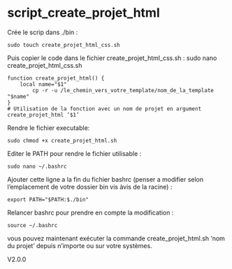 # script_create_projet_html

Crée le scrip dans ./bin :

	sudo touch create_projet_html_css.sh 

Puis copier le code dans le fichier create_projet_html_css.sh :
	sudo nano  create_projet_html_css.sh 

	function create_projet_html() {
   		local name="$1"  
    		cp -r -u /le_chemin_vers_votre_template/nom_de_la_template "$name"
	}
	# Utilisation de la fonction avec un nom de projet en argument
	create_projet_html ‘$1’

Rendre le fichier executable:

	sudo chmod +x create_projet_html.sh

Editer le PATH pour rendre le fichier utilisable :
	
	sudo nano ~/.bashrc

Ajouter cette ligne a la fin du fichier bashrc (penser a modifier selon l’emplacement de votre dossier bin vis àvis de la racine) :

	export PATH="$PATH:$./bin"

Relancer bashrc pour prendre en compte la modification :

	source ~/.bashrc


vous pouvez maintenant exécuter la commande create_projet_html.sh ‘nom du projet’ depuis n’importe ou sur votre systèmes.

V2.0.0

